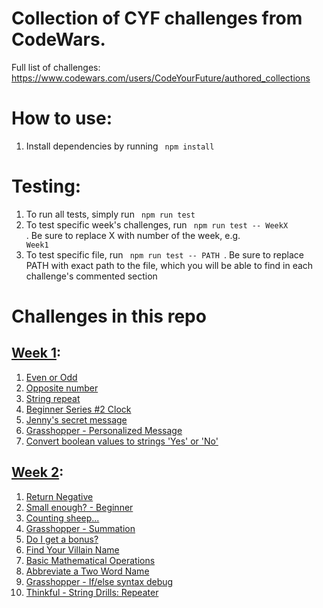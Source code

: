 # Collection of CYF challenges from CodeWars. 

Full list of challenges: https://www.codewars.com/users/CodeYourFuture/authored_collections

# How to use: 

1. Install dependencies by running <code> npm install </code>

# Testing:

1. To run all tests, simply run <code> npm run test</code>
2. To test specific week's challenges, run <code> npm run test -- WeekX </code>. Be sure to replace X with number of the week, e.g. <code> Week1</code>
3. To test specific file, run <code> npm run test -- PATH </code>. Be sure to replace PATH with exact path to the file, which you will be able to find in each challenge's commented section

# Challenges in this repo

## [Week 1](https://www.codewars.com/collections/cyf-js-1-week-1):
1. [Even or Odd](https://www.codewars.com/kata/53da3dbb4a5168369a0000fe)
2. [Opposite number](https://www.codewars.com/kata/56dec885c54a926dcd001095)
3. [String repeat](https://www.codewars.com/kata/57a0e5c372292dd76d000d7e)
4. [Beginner Series #2 Clock](https://www.codewars.com/kata/55f9bca8ecaa9eac7100004a)
5. [Jenny's secret message](https://www.codewars.com/kata/55225023e1be1ec8bc000390)
6. [Grasshopper - Personalized Message](https://www.codewars.com/kata/5772da22b89313a4d50012f7)
7. [Convert boolean values to strings 'Yes' or 'No'](https://www.codewars.com/kata/53369039d7ab3ac506000467)

## [Week 2](https://www.codewars.com/collections/cyf-js-1-week-2):
1. [Return Negative](https://www.codewars.com/kata/55685cd7ad70877c23000102)
2. [Small enough? - Beginner](https://www.codewars.com/kata/57cc981a58da9e302a000214)
3. [Counting sheep...](https://www.codewars.com/kata/54edbc7200b811e956000556)
4. [Grasshopper - Summation](https://www.codewars.com/kata/55d24f55d7dd296eb9000030)
5. [Do I get a bonus?](https://www.codewars.com/kata/56f6ad906b88de513f000d96)
6. [Find Your Villain Name](https://www.codewars.com/kata/536c00e21da4dc0a0700128b)
7. [Basic Mathematical Operations](https://www.codewars.com/kata/57356c55867b9b7a60000bd7)
8. [Abbreviate a Two Word Name](https://www.codewars.com/kata/57eadb7ecd143f4c9c0000a3)
9. [Grasshopper - If/else syntax debug](https://www.codewars.com/kata/57089707fe2d01529f00024a)
10. [Thinkful - String Drills: Repeater](https://www.codewars.com/kata/585a1a227cb58d8d740001c3)

